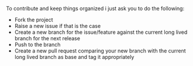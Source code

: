 To contribute and keep things organized i just ask you to do the following:
- Fork the project
- Raise a new issue if that is the case
- Create a new branch for the issue/feature against the current long lived branch for the next release
- Push to the branch
- Create a new pull request comparing your new branch with the current long lived branch as base and tag it appropriately
